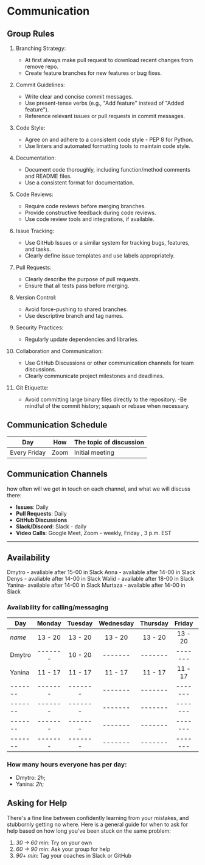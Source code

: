 <!--
    this template is for inspiration, feel free to change it however you like!

    Careful! be sure to protect your privacy when filling out this document
        everything you write here will be public
        so share only what you are comfortable sharing online
        you can share the rest in confidence with you group by another channel
-->

# Communication

## Group Rules

1. Branching Strategy:

    - At first always make pull request to download recent changes from remove repo.
    - Create feature branches for new features or bug fixes.

2. Commit Guidelines:

    - Write clear and concise commit messages.
    - Use present-tense verbs (e.g., "Add feature" instead of "Added feature").
    - Reference relevant issues or pull requests in commit messages.

3. Code Style:

    - Agree on and adhere to a consistent code style - PEP 8 for Python.
    - Use linters and automated formatting tools to maintain code style.

4. Documentation:

    - Document code thoroughly, including function/method comments and README files.
    - Use a consistent format for documentation.

5. Code Reviews:

    - Require code reviews before merging branches.
    - Provide constructive feedback during code reviews.
    - Use code review tools and integrations, if available.

6. Issue Tracking:

    - Use GitHub Issues or a similar system for tracking bugs, features, and tasks.
    - Clearly define issue templates and use labels appropriately.

7. Pull Requests:

    - Clearly describe the purpose of pull requests.
    - Ensure that all tests pass before merging.

8. Version Control:

    - Avoid force-pushing to shared branches.
    - Use descriptive branch and tag names.

9. Security Practices:

    - Regularly update dependencies and libraries.

10. Collaboration and Communication:

    - Use GitHub Discussions or other communication channels for team discussions.
    - Clearly communicate project milestones and deadlines.

11. Git Etiquette:

    - Avoid committing large binary files directly to the repository.
     -Be mindful of the commit history; squash or rebase when necessary.


## Communication Schedule

| Day | How | The topic of discussion |
| ------------ | ---- | --------------- |
| Every Friday | Zoom | Initial meeting |

## Communication Channels

how often will we get in touch on each channel, and what we will discuss there:

- **Issues**: Daily
- **Pull Requests**: Daily
- **GitHub Discussions**
- **Slack/Discord**: Slack - daily
- **Video Calls**: Google Meet, Zoom - weekly, Friday , 3 p.m. EST

---

## Availability

Dmytro - avaliable after 15-00 in Slack
Anna - avaliable after 14-00 in Slack
Denys - avaliable after 14-00 in Slack
Walid - available after 18-00 in Slack
Yanina- available after 14-00 in Slack
Murtaza - available after 14-00 in Slack

### Availability for calling/messaging

| Day     | Monday  | Tuesday | Wednesday | Thursday | Friday  | Saturday | Sunday  |
| ------- | :-----: | :-----: | :-------: | :------: | :-----: | :------: | :-----: |
| _name_  | 13 - 20 | 13 - 20 |  13 - 20  | 13 - 20  | 13 - 20 | 13 - 20  | 13 - 20 |
| Dmytro  | ------- | 10 - 20 |  -------  | -------  | ------- | 15 - 22  | ------- |
| Yanina  | 11 - 17 | 11 - 17 |  11 - 17  | 11 - 17  | 11 - 17 | 10 - 17  | ------- |
| ------- | ------- | ------- |  -------  | -------  | ------- | -------  | ------- |
| ------- | ------- | ------- |  -------  | -------  | ------- | -------  | ------- |
| ------- | ------- | ------- |  -------  | -------  | ------- | -------  | ------- |
| ------- | ------- | ------- |  -------  | -------  | ------- | -------  | ------- |

### How many hours everyone has per day:

- Dmytro: _2h_;
- Yanina: _2h_; 

## Asking for Help

There's a fine line between confidently learning from your mistakes, and
stubbornly getting no where. Here is a general guide for when to ask for help
based on how long you've been stuck on the same problem:

1. _30 -> 60 min_: Try on your own
2. _60 -> 90 min_: Ask your group for help
3. _90+ min_: Tag your coaches in Slack or GitHub
